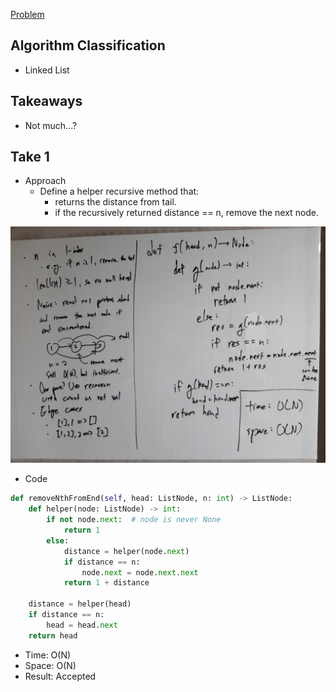 [Problem](https://leetcode.com/problems/remove-nth-node-from-end-of-list/)

## Algorithm Classification
- Linked List

## Takeaways
- Not much...?

## Take 1
- Approach
    - Define a helper recursive method that:
        - returns the distance from tail.
        - if the recursively returned distance == n, remove the next node.

![](img-1.jpg)
- Code
```python
def removeNthFromEnd(self, head: ListNode, n: int) -> ListNode:
    def helper(node: ListNode) -> int:
        if not node.next:  # node is never None
            return 1
        else:
            distance = helper(node.next)
            if distance == n:
                node.next = node.next.next
            return 1 + distance

    distance = helper(head)
    if distance == n:
        head = head.next
    return head
```
- Time: O(N)
- Space: O(N)
- Result: Accepted

